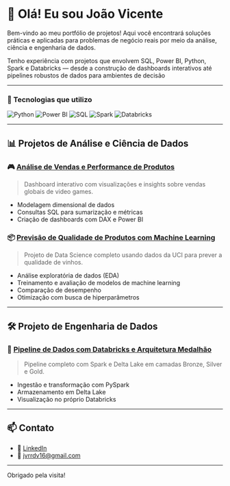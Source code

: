 # 👋 Olá! Eu sou João Vicente

Bem-vindo ao meu portfólio de projetos! Aqui você encontrará soluções práticas e aplicadas para problemas de negócio reais por meio da análise, ciência e engenharia de dados.

Tenho experiência com projetos que envolvem SQL, Power BI, Python, Spark e Databricks — desde a construção de dashboards interativos até pipelines robustos de dados para ambientes de decisão

---

### 🧰 Tecnologias que utilizo

![Python](https://img.shields.io/badge/Python-3776AB?style=for-the-badge&logo=python&logoColor=white)
![Power BI](https://img.shields.io/badge/PowerBI-F2C811?style=for-the-badge&logo=powerbi&logoColor=black)
![SQL](https://img.shields.io/badge/SQL-336791?style=for-the-badge&logo=postgresql&logoColor=white)
![Spark](https://img.shields.io/badge/Apache%20Spark-E25A1C?style=for-the-badge&logo=apachespark&logoColor=white)
![Databricks](https://img.shields.io/badge/Databricks-FF3621?style=for-the-badge&logo=databricks&logoColor=white)

---

## 📊 Projetos de Análise e Ciência de Dados

### 🎮 [Análise de Vendas e Performance de Produtos](https://github.com/JoaoVicenteRubia/video-game-analytics-sql-powerbi)
> Dashboard interativo com visualizações e insights sobre vendas globais de video games.
- Modelagem dimensional de dados
- Consultas SQL para sumarização e métricas
- Criação de dashboards com DAX e Power BI

### 📦 [Previsão de Qualidade de Produtos com Machine Learning](https://github.com/JoaoVicenteRubia/Data_Science)
> Projeto de Data Science completo usando dados da UCI para prever a qualidade de vinhos.
- Análise exploratória de dados (EDA)
- Treinamento e avaliação de modelos de machine learning
- Comparação de desempenho
- Otimização com busca de hiperparâmetros

---

## 🛠️ Projeto de Engenharia de Dados

### 🔄 [Pipeline de Dados com Databricks e Arquitetura Medalhão](https://github.com/JoaoVicenteRubia/databricks-pipeline-medalhao)
> Pipeline completo com Spark e Delta Lake em camadas Bronze, Silver e Gold.
- Ingestão e transformação com PySpark
- Armazenamento em Delta Lake
- Visualização no próprio Databricks

---

## 📫 Contato
- 💼 [LinkedIn](https://www.linkedin.com/in/joaovita)
- 📧 jvrrdv16@gmail.com

---

Obrigado pela visita!

